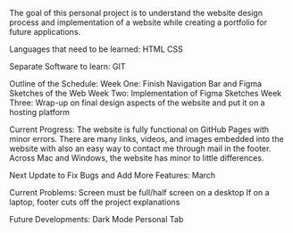 The goal of this personal project is to understand the website design process and implementation of a website while creating a portfolio for future applications.
 
 Languages that need to be learned:
 HTML
 CSS

 Separate Software to learn:
 GIT


 Outline of the Schedule:
 Week One: Finish Navigation Bar and Figma Sketches of the Web
 Week Two: Implementation of Figma Sketches
 Week Three: Wrap-up on final design aspects of the website and put it on a hosting platform
 
 Current Progress:
 The website is fully functional on GitHub Pages with minor errors. There are many links, videos, and images embedded into the website with also an easy way to contact me through mail in the footer. Across Mac and Windows, the website has minor to little differences.
 
 Next Update to Fix Bugs and Add More Features: March

 Current Problems:
 Screen must be full/half screen on a desktop
 If on a laptop, footer cuts off the project explanations
 
 Future Developments:
 Dark Mode
 Personal Tab
